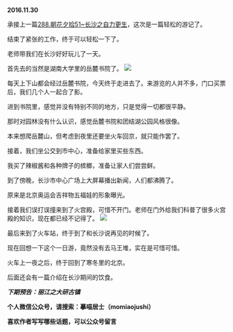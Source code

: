 
**2016.11.30**

承接上一篇[288.朝花夕拾51~长沙之自力更生](http://www.jianshu.com/p/f578164e9d96)，这次是一篇轻松的游记了。

结束了紧张的工作，终于可以轻松一下了。

老师带我们在长沙好好玩儿了一天。

首先去的当然是湖南大学里的岳麓书院了。
![](https://pic4.zhimg.com/v2-6bdab29a222f6e8409ac7b8b2f833edf.jpg)


每天上下山都会经过岳麓书院，今天终于走进去了。来游览的人并不多，门口买票后，我们几个人一起合了影。

进到书院里，感觉并没有特别不同的地方，只是觉得一切都很平静。

那时对园林没有什么认识，感觉岳麓书院和团结湖公园风格很像。

本来想爬岳麓山，但考虑到夜里还要坐火车回京，就只能作罢了。

接着，我们坐公交到市中心，准备给家里买些东西。

我买了辣椒酱和各种牌子的槟榔，准备让家人们尝尝鲜。

到了傍晚，长沙市中心广场上大屏幕播出新闻，人们都沸腾了。

原来是北京奥运会吉祥物五福娃的形象曝光。

接着我们误打误撞来到了火宫殿，可惜不开门。老师在门外给我们科普了很多火宫殿的知识，现在都已经不记得了。
![](https://pic3.zhimg.com/v2-c1a6710c27cf675f6e6641adb0417cfd.jpg)


最后来到了火车站，终于到了和长沙说再见的时候了。

现在回想一下这个一日游，竟然没有去马王堆，实在是可惜可惜。

火车上一夜之后，终于回到了寒冬里的北京。

后面还会有一篇介绍在长沙期间的饮食。


***下期预告：丽江之大研古镇***


**个人微信公众号，请搜索：摹喵居士（momiaojushi）**

**喜欢作者写写哪些话题，可以公众号留言**
